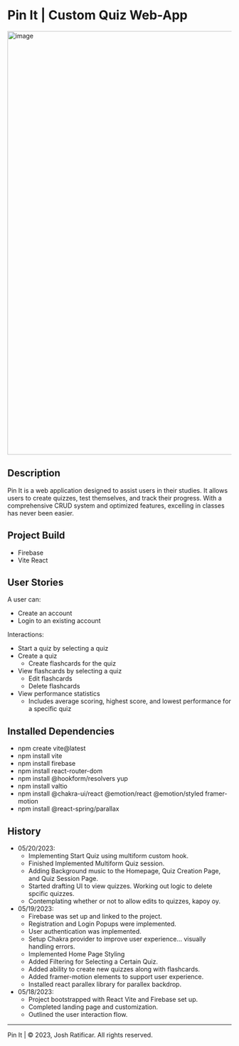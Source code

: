 # Pin It | Custom Quiz Web-App 

<img width="953" alt="image" src="https://github.com/not-joosh/Pin-It/assets/105687297/d22a2914-c8e6-4254-bb47-5850c888b694">

## Description
Pin It is a web application designed to assist users in their studies. It allows users to create quizzes, test themselves, and track their progress. With a comprehensive CRUD system and optimized features, excelling in classes has never been easier.

## Project Build
- Firebase
- Vite React

## User Stories
A user can:
- Create an account
- Login to an existing account

Interactions:
- Start a quiz by selecting a quiz
- Create a quiz
  - Create flashcards for the quiz
- View flashcards by selecting a quiz
  - Edit flashcards
  - Delete flashcards
- View performance statistics
  - Includes average scoring, highest score, and lowest performance for a specific quiz

## Installed Dependencies
- npm create vite@latest
- npm install vite
- npm install firebase
- npm install react-router-dom
- npm install @hookform/resolvers yup
- npm install valtio
- npm install @chakra-ui/react @emotion/react @emotion/styled framer-motion
- npm install @react-spring/parallax
## History
- 05/20/2023:
  - Implementing Start Quiz using multiform custom hook.
  - Finished Implemented Multiform Quiz session.
  - Adding Background music to the Homepage, Quiz Creation Page, and Quiz Session Page.
  - Started drafting UI to view quizzes. Working out logic to delete spcific quizzes.
  - Contemplating whether or not to allow edits to quizzes, kapoy oy.
- 05/19/2023:
  - Firebase was set up and linked to the project.
  - Registration and Login Popups were implemented.
  - User authentication was implemented.
  - Setup Chakra provider to improve user experience... visually handling errors.
  - Implemented Home Page Styling
  - Added Filtering for Selecting a Certain Quiz.
  - Added ability to create new quizzes along with flashcards.
  - Added framer-motion elements to support user experience.
  - Installed react parallex library for parallex backdrop.
- 05/18/2023:
  - Project bootstrapped with React Vite and Firebase set up.
  - Completed landing page and customization.
  - Outlined the user interaction flow.

---

Pin It | © 2023, Josh Ratificar. All rights reserved.
